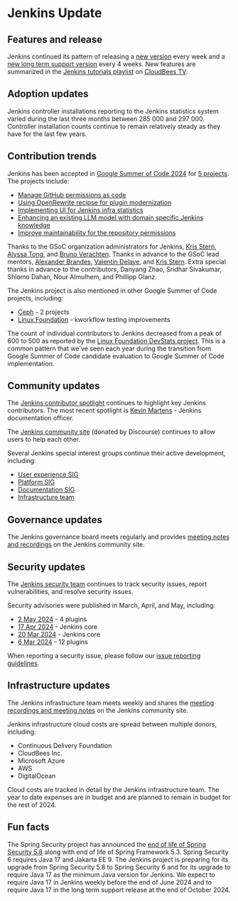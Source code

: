 # Jenkins Update

## Features and release

Jenkins continued its pattern of releasing a [new version](https://www.jenkins.io/changelog/) every week and a [new long term support version](https://www.jenkins.io/changelog-stable/) every 4 weeks.
New features are summarized in the [Jenkins tutorials playlist](https://www.youtube.com/playlist?list=PLvBBnHmZuNQJeznYL2F-MpZYBUeLIXYEe) on [CloudBees TV](https://www.youtube.com/@CloudBeesTV).

## Adoption updates

Jenkins controller installations reporting to the Jenkins statistics system varied during the last three months between 285 000 and 297 000.
Controller installation counts continue to remain relatively steady as they have for the last few years.

## Contribution trends

Jenkins has been accepted in [Google Summer of Code 2024](https://summerofcode.withgoogle.com/programs/2024/projects) for [5 projects](https://www.jenkins.io/blog/2024/05/01/google-summer-of-code-congrats-and-welcome/).
The projects include:

* [Manage GitHub permissions as code](https://www.jenkins.io/projects/gsoc/2024/project-ideas/automating-rpu-for-jenkinsci-organization/)
* [Using OpenRewrite recipse for plugin modernization](https://www.jenkins.io/projects/gsoc/2024/project-ideas/using-openrewrite-recipes-for-plugin-modernization-or-automation-plugin-build-metadata-updates/)
* [Implementing UI for Jenkins infra statistics](https://www.jenkins.io/projects/gsoc/2024/project-ideas/implementing-ui-for-jenkins-infra-statistics/)
* [Enhancing an existing LLM model with domain specific Jenkins knowledge](https://www.jenkins.io/projects/gsoc/2024/project-ideas/enhancing-an-existing-llm-model-with-domain-specific-jenkins-knowledge/)
* [Improve maintainability for the repository permissions](https://www.jenkins.io/projects/gsoc/2024/projects/improving-maintainability-of-rpu)

Thanks to the GSoC organization administrators for Jenkins, [Kris Stern](https://www.jenkins.io/blog/authors/krisstern/), [Alyssa Tong](https://www.jenkins.io/blog/authors/alyssat/), and [Bruno Verachten](https://www.jenkins.io/blog/authors/gounthar/).
Thanks in advance to the GSoC lead mentors, [Alexander Brandes](https://www.jenkins.io/blog/authors/notmyfault/), [Valentin Delaye](https://www.jenkins.io/blog/authors/jonesbusy), and [Kris Stern](https://www.jenkins.io/blog/authors/krisstern/).
Extra special thanks in advance to the contributors, Danyang Zhao, Sridhar Sivakumar, Shlomo Dahan, Nour Almulhem, and Phillipp Glanz.

The Jenkins project is also mentioned in other Google Summer of Code projects, including:

* [Ceph](https://summerofcode.withgoogle.com/programs/2024/projects/SG1yEXSM) - 2 projects
* [Linux Foundation](https://summerofcode.withgoogle.com/programs/2024/projects/dtZ1xm2i) - kworkflow testing improvements

The count of individual contributors to Jenkins decreased from a peak of 600 to 500 as reported by the [Linux Foundation DevStats project](https://jenkins.devstats.cd.foundation/d/7/companies-contributing-in-repository-groups?orgId=1).
This is a common pattern that we've seen each year during the transition from Google Summer of Code candidate evaluation to Google Summer of Code implementation.

## Community updates

The [Jenkins contributor spotlight](https://contributors.jenkins.io/) continues to highlight key Jenkins contributors.
The most recent spotlight is [Kevin Martens](https://contributors.jenkins.io/pages/contributors/kevin-martens/) - Jenkins documentation officer.

The [Jenkins community site](https://community.jenkins.io/) (donated by Discourse) continues to allow users to help each other.

Several Jenkins special interest groups continue their active development, including:

* [User experience SIG](https://community.jenkins.io/tag/sig-ux)
* [Platform SIG](https://community.jenkins.io/tag/sig-platform)
* [Documentation SIG](https://community.jenkins.io/tag/sig-docs)
* [Infrastructure team](https://community.jenkins.io/tag/sig-infra)

## Governance updates

The Jenkins governance board meets regularly and provides [meeting notes and recordings](https://community.jenkins.io/tag/governance) on the Jenkins community site.

## Security updates

The [Jenkins security team](https://www.jenkins.io/security/) continues to track security issues, report vulnerabilities, and resolve security issues.

Security advisories were published in March, April, and May, including:

* [2 May 2024](https://www.jenkins.io/security/advisory/2024-05-02/) - 4 plugins
* [17 Apr 2024](https://www.jenkins.io/security/advisory/2024-04-17/) - Jenkins core
* [20 Mar 2024](https://www.jenkins.io/security/advisory/2024-03-20/) - Jenkins core
* [6 Mar 2024](https://www.jenkins.io/security/advisory/2024-03-06/) - 12 plugins

When reporting a security issue, please follow our [issue reporting guidelines](https://www.jenkins.io/security/reporting/).

## Infrastructure updates

The Jenkins infrastructure team meets weekly and shares the [meeting recordings and meeting notes](https://community.jenkins.io/tag/sig-infra) on the Jenkins community site.

Jenkins infrastructure cloud costs are spread between multiple donors, including:

* Continuous Delivery Foundation
* CloudBees Inc.
* Microsoft Azure
* AWS
* DigitalOcean

Cloud costs are tracked in detail by the Jenkins infrastructure team.
The year to date expenses are in budget and are planned to remain in budget for the rest of 2024.

## Fun facts

The Spring Security project has announced the [end of life of Spring Security 5.8](https://spring.io/blog/2024/03/01/support-timeline-announcement-for-spring-framework-6-0-x-and-5-3-x) along with end of life of Spring Framework 5.3.
Spring Security 6 requires Java 17 and Jakarta EE 9.
The Jenkins project is preparing for its upgrade from Spring Security 5.8 to Spring Security 6 and for its upgrade to require Java 17 as the minimum Java version for Jenkins.
We expect to require Java 17 in Jenkins weekly before the end of June 2024 and to require Java 17 in the long term support release at the end of October 2024.
